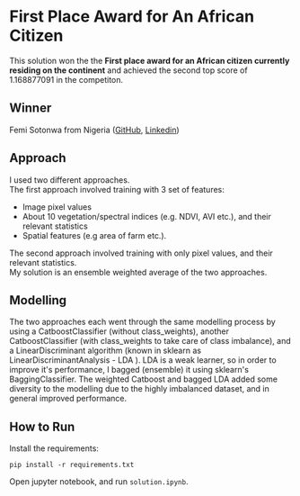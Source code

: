 # First Place Award for An African Citizen

This solution won the the **First place award for an African citizen currently residing on the continent** and achieved the second top score of 1.168877091 in the competiton. 

## Winner

Femi Sotonwa from Nigeria ([GitHub](https://github.com/youngtard), [Linkedin](https://www.linkedin.com/in/femi-sotonwa//))


## Approach
I used two different approaches.  
The first approach involved training with 3 set of features:
* Image pixel values 
* About 10 vegetation/spectral indices (e.g. NDVI, AVI etc.), and their relevant statistics 
* Spatial features (e.g area of farm etc.).  

The second approach involved training with only pixel values, and their relevant statistics.  
My solution is an ensemble weighted average of the two approaches.

## Modelling
The two approaches each went through the same modelling process by using a CatboostClassifier (without class_weights), another CatboostClassifier (with class_weights to take care of class imbalance), and a LinearDiscriminant algorithm (known in sklearn as LinearDiscriminantAnalysis - LDA ). LDA is a weak learner, so in order to improve it's performance, I bagged (ensemble) it using sklearn's BaggingClassifier. The weighted Catboost and bagged LDA added some diversity to the modelling due to the highly imbalanced dataset, and in general improved performance.

## How to Run

Install the requirements:

```
pip install -r requirements.txt
```

Open jupyter notebook, and run `solution.ipynb`.